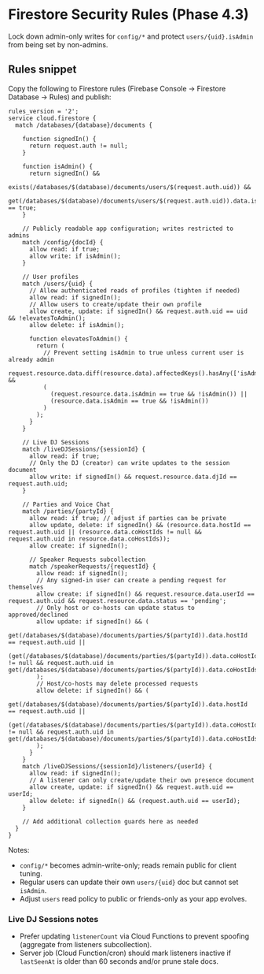 # Firestore Security Rules (Phase 4.3)

Lock down admin-only writes for `config/*` and protect `users/{uid}.isAdmin` from being set by non-admins.

## Rules snippet

Copy the following to Firestore rules (Firebase Console → Firestore Database → Rules) and publish:

```
rules_version = '2';
service cloud.firestore {
  match /databases/{database}/documents {

    function signedIn() {
      return request.auth != null;
    }

    function isAdmin() {
      return signedIn() &&
        exists(/databases/$(database)/documents/users/$(request.auth.uid)) &&
        get(/databases/$(database)/documents/users/$(request.auth.uid)).data.isAdmin == true;
    }

    // Publicly readable app configuration; writes restricted to admins
    match /config/{docId} {
      allow read: if true;
      allow write: if isAdmin();
    }

    // User profiles
    match /users/{uid} {
      // Allow authenticated reads of profiles (tighten if needed)
      allow read: if signedIn();
      // Allow users to create/update their own profile
      allow create, update: if signedIn() && request.auth.uid == uid && !elevatesToAdmin();
      allow delete: if isAdmin();

      function elevatesToAdmin() {
        return (
          // Prevent setting isAdmin to true unless current user is already admin
          request.resource.data.diff(resource.data).affectedKeys().hasAny(['isAdmin']) &&
          (
            (request.resource.data.isAdmin == true && !isAdmin()) ||
            (resource.data.isAdmin == true && !isAdmin())
          )
        );
      }
    }

    // Live DJ Sessions
    match /liveDJSessions/{sessionId} {
      allow read: if true;
      // Only the DJ (creator) can write updates to the session document
      allow write: if signedIn() && request.resource.data.djId == request.auth.uid;
    }

    // Parties and Voice Chat
    match /parties/{partyId} {
      allow read: if true; // adjust if parties can be private
      allow update, delete: if signedIn() && (resource.data.hostId == request.auth.uid || (resource.data.coHostIds != null && request.auth.uid in resource.data.coHostIds));
      allow create: if signedIn();

      // Speaker Requests subcollection
      match /speakerRequests/{requestId} {
        allow read: if signedIn();
        // Any signed-in user can create a pending request for themselves
        allow create: if signedIn() && request.resource.data.userId == request.auth.uid && request.resource.data.status == 'pending';
        // Only host or co-hosts can update status to approved/declined
        allow update: if signedIn() && (
          get(/databases/$(database)/documents/parties/$(partyId)).data.hostId == request.auth.uid ||
          (get(/databases/$(database)/documents/parties/$(partyId)).data.coHostIds != null && request.auth.uid in get(/databases/$(database)/documents/parties/$(partyId)).data.coHostIds)
        );
        // Host/co-hosts may delete processed requests
        allow delete: if signedIn() && (
          get(/databases/$(database)/documents/parties/$(partyId)).data.hostId == request.auth.uid ||
          (get(/databases/$(database)/documents/parties/$(partyId)).data.coHostIds != null && request.auth.uid in get(/databases/$(database)/documents/parties/$(partyId)).data.coHostIds)
        );
      }
    }
    match /liveDJSessions/{sessionId}/listeners/{userId} {
      allow read: if signedIn();
      // A listener can only create/update their own presence document
      allow create, update: if signedIn() && request.auth.uid == userId;
      allow delete: if signedIn() && (request.auth.uid == userId);
    }

    // Add additional collection guards here as needed
  }
}
```

Notes:
- `config/*` becomes admin-write-only; reads remain public for client tuning.
- Regular users can update their own `users/{uid}` doc but cannot set `isAdmin`.
- Adjust `users` read policy to public or friends-only as your app evolves.

### Live DJ Sessions notes
- Prefer updating `listenerCount` via Cloud Functions to prevent spoofing (aggregate from listeners subcollection).
- Server job (Cloud Function/cron) should mark listeners inactive if `lastSeenAt` is older than 60 seconds and/or prune stale docs.


